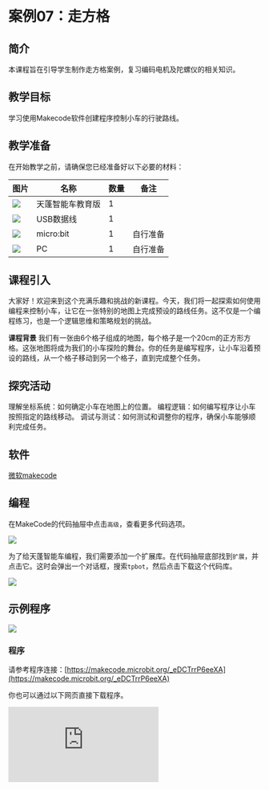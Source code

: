 ﻿---
sidebar_position: 7
sidebar_label: 走方格
---

# 案例07：走方格

## 简介

本课程旨在引导学生制作走方格案例，复习编码电机及陀螺仪的相关知识。

## 教学目标


学习使用Makecode软件创建程序控制小车的行驶路线。

## 教学准备

在开始教学之前，请确保您已经准备好以下必要的材料：

| 图片 | 名称 | 数量 | 备注 |
|---|---|---|---|
| ![](https://wiki-media-ef.oss-cn-hongkong.aliyuncs.com/docs/microbit/microbit-smart-car/microbit-smart-cutebot-pro/images/power-indicator-01.png)| 天蓬智能车教育版 | 1 |   |
| ![](https://wiki-media-ef.oss-cn-hongkong.aliyuncs.com/docs/microbit/interesting-case/cutebot-fun-football-game-kit/cases-libraries/images/USB-data-cable.png) | USB数据线 | 1 |   |
| ![](https://wiki-media-ef.oss-cn-hongkong.aliyuncs.com/docs/microbit/interesting-case/cutebot-fun-football-game-kit/cases-libraries/images/microbit.png) | micro:bit | 1 | 自行准备 |
| ![](https://wiki-media-ef.oss-cn-hongkong.aliyuncs.com/docs/microbit/interesting-case/cutebot-fun-football-game-kit/cases-libraries/images/pc.png) | PC | 1 | 自行准备 |

## 课程引入

大家好！欢迎来到这个充满乐趣和挑战的新课程。今天，我们将一起探索如何使用编程来控制小车，让它在一张特别的地图上完成预设的路线任务。这不仅是一个编程练习，也是一个逻辑思维和策略规划的挑战。

**课程背景**
我们有一张由6个格子组成的地图，每个格子是一个20cm的正方形方格。这张地图将成为我们的小车探险的舞台。你的任务是编写程序，让小车沿着预设的路线，从一个格子移动到另一个格子，直到完成整个任务。

## 探究活动

理解坐标系统：如何确定小车在地图上的位置。
编程逻辑：如何编写程序让小车按照指定的路线移动。
调试与测试：如何测试和调整你的程序，确保小车能够顺利完成任务。

## 软件

[微软makecode](https://makecode.microbit.org/#)


## 编程

在MakeCode的代码抽屉中点击`高级`，查看更多代码选项。

![](https://wiki-media-ef.oss-cn-hongkong.aliyuncs.com/docs/microbit/microbit-smart-car/microbit-tpbot/images/TPBot_tianpeng_case_01_02.png)

为了给天蓬智能车编程，我们需要添加一个扩展库。在代码抽屉底部找到`扩展`，并点击它。这时会弹出一个对话框，搜索`tpbot`，然后点击下载这个代码库。

![](https://wiki-media-ef.oss-cn-hongkong.aliyuncs.com/docs/microbit/microbit-smart-car/microbit-tpbot/images/TPBot_tianpeng_case_01_03.png)


## 示例程序

![](https://wiki-media-ef.oss-cn-hongkong.aliyuncs.com/docs/microbit/microbit-smart-car/microbit-tpbot-edu/TPBot_tianpeng_edu_case_07_07.png)

### 程序

请参考程序连接：[https://makecode.microbit.org/_eDCTrrP6eeXA](https://makecode.microbit.org/_eDCTrrP6eeXA)


你也可以通过以下网页直接下载程序。

<div
    style={{
        position: 'relative',
        paddingBottom: '60%',
        overflow: 'hidden',
    }}
>
    <iframe
        src="https://makecode.microbit.org/_eDCTrrP6eeXA"
        frameborder="0"
        sandbox="allow-popups allow-forms allow-scripts allow-same-origin"
        style={{
            position: 'absolute',
            width: '100%',
            height: '100%',
        }}
    />
</div>


## 结论


当开机后，小车按预定的路线行驶。


## 扩展知识

**坐标系统**

坐标系统是数学和物理学中用来确定空间中点的位置的一种方法。以下是坐标基础知识的简要介绍：

**一维坐标系统（数轴）**
最简单的坐标系统是一维的，通常表现为一条直线，称为数轴。
在数轴上，每个点都有一个数值坐标，可以是正数、负数或零。
数轴上的正方向通常向右，负方向向左。
**二维坐标系统（平面直角坐标系）**
二维坐标系统扩展了一维系统，允许我们在平面上确定点的位置。
它由两条互相垂直的数轴组成，通常称为x轴（水平）和y轴（垂直）。
这两条轴相交的点称为原点，其坐标为(0, 0)。
任何平面上的点都可以通过一对数值坐标(x, y)来确定，其中x表示水平方向的位置，y表示垂直方向的位置。
**三维坐标系统（空间直角坐标系）**
三维坐标系统进一步扩展了二维系统，允许我们在三维空间中确定点的位置。
它由三条互相垂直的数轴组成，通常称为x轴、y轴和z轴。
这三个轴相交的点也是原点，其坐标为(0, 0, 0)。
空间中的任何点都可以通过三个数值坐标(x, y, z)来确定，其中x、y和z分别表示点在三个轴上的位置。
**坐标的表示**
在坐标系统中，坐标通常以有序对或有序三元组的形式表示。
例如，在二维坐标系中，点A的坐标可以表示为(3, 4)，表示点A在x轴上距离原点3个单位，在y轴上距离原点4个单位。
在三维坐标系中，点B的坐标可以表示为(2, 5, -1)，表示点B在x轴上距离原点2个单位，在y轴上距离原点5个单位，在z轴上距离原点1个单位的负方向。
**坐标的应用**
坐标系统在数学、物理、工程、计算机图形学等领域有着广泛的应用。
在地图制作和导航中，坐标系统用于确定地理位置。
在计算机图形和游戏开发中，坐标系统用于确定屏幕上对象的位置。
理解坐标系统是理解更复杂数学概念和参与许多科学及技术活动的基础。
